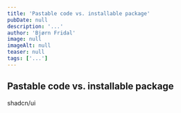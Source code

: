 ```yaml
---
title: 'Pastable code vs. installable package'
pubDate: null
description: '...'
author: 'Bjørn Fridal'
image: null
imageAlt: null
teaser: null
tags: ['...']
---
```


## Pastable code vs. installable package

shadcn/ui
